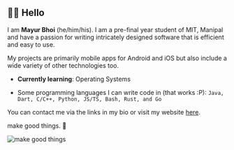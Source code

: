 ## 👋🏼 Hello

I am **Mayur Bhoi** (he/him/his). I am a pre-final year student of MIT, Manipal and have a passion for writing intricately designed software that is efficient and easy to use.

My projects are primarily mobile apps for Android and iOS but also include a wide variety of other technologies too.

- **Currently learning**: Operating Systems

- Some programming languages I can write code in (that works :P):
`Java, Dart, C/C++, Python, JS/TS, Bash, Rust, and Go`

You can contact me via the links in my bio or visit my website [here](https://mayurbhoi.com).

make good things. 🎉

![make good things](https://i.ibb.co/HVSJZyp/In-Shot-20210612-175118916.jpg)
